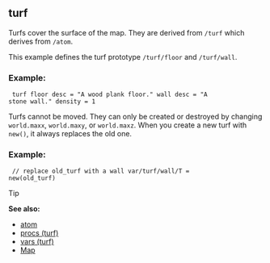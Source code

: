 ## turf


Turfs cover the surface of the map. They are derived from
`/turf` which derives from `/atom`. 

This example defines the
turf prototype `/turf/floor` and `/turf/wall`.
### Example:

```dm
 turf floor desc = "A wood plank floor." wall desc = "A
stone wall." density = 1 
```
 

Turfs cannot be moved.
They can only be created or destroyed by changing `world.maxx`,
`world.maxy`, or `world.maxz`. When you create a new turf with `new()`,
it always replaces the old one.
### Example:

```dm
 // replace old_turf with a wall var/turf/wall/T =
new(old_turf) 
```


> [!TIP] 
> **See also:**
> +   [atom](/ref/atom.md) 
> +   [procs (turf)](/ref/turf/proc.md) 
> +   [vars (turf)](/ref/turf/var.md) 
> +   [Map](/ref/map.md) 